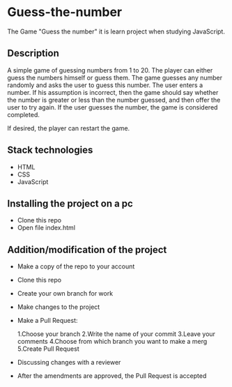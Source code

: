 # Guess-the-number

The Game "Guess the number" it is learn project when studying JavaScript.

## Description

A simple game of guessing numbers from 1 to 20. The player can either guess the numbers himself or guess them.
The game guesses any number randomly and asks the user to guess this number.
The user enters a number. If his assumption is incorrect, then the game should say whether the number is greater or less than the number guessed, and then offer the user to try again.
If the user guesses the number, the game is considered completed.

If desired, the player can restart the game.

## Stack technologies
* HTML
* CSS
* JavaScript

## Installing the project on a pc
* Clone this repo
* Open file index.html

## Addition/modification of the project
* Make a copy of the repo to your account
* Clone this repo
* Create your own branch for work
* Make changes to the project
* Make a Pull Request:

  1.Choose your branch
  2.Write the name of your commit
  3.Leave your comments
  4.Choose from which branch you want to make a merg
  5.Create Pull Request

* Discussing changes with a reviewer
* After the amendments are approved, the Pull Request is accepted
